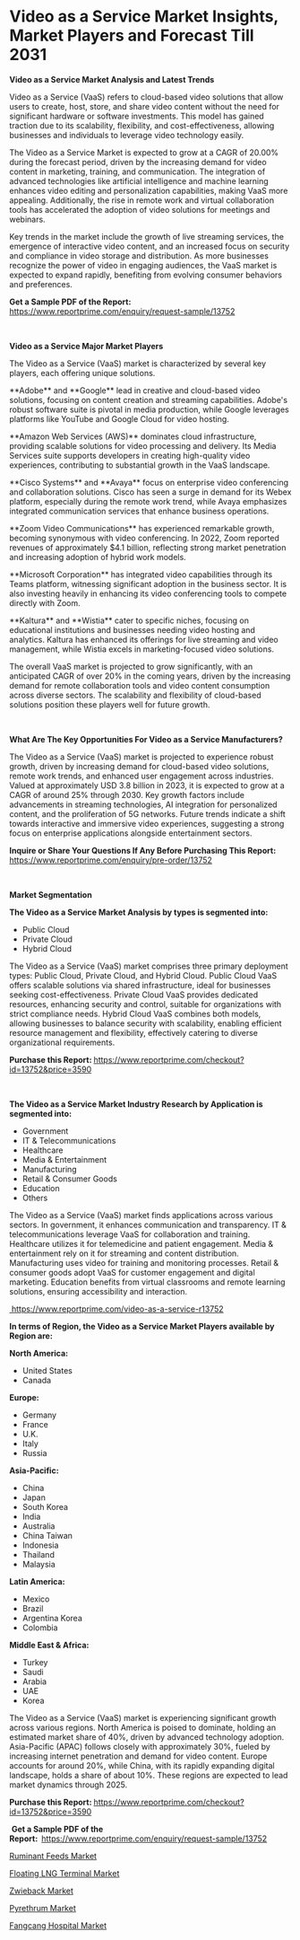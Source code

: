 <p><h1>Video as a Service Market Insights, Market Players and Forecast Till 2031</h1></p><p><strong>Video as a Service Market Analysis and Latest Trends</strong></p>
<p><p>Video as a Service (VaaS) refers to cloud-based video solutions that allow users to create, host, store, and share video content without the need for significant hardware or software investments. This model has gained traction due to its scalability, flexibility, and cost-effectiveness, allowing businesses and individuals to leverage video technology easily.</p><p>The Video as a Service Market is expected to grow at a CAGR of 20.00% during the forecast period, driven by the increasing demand for video content in marketing, training, and communication. The integration of advanced technologies like artificial intelligence and machine learning enhances video editing and personalization capabilities, making VaaS more appealing. Additionally, the rise in remote work and virtual collaboration tools has accelerated the adoption of video solutions for meetings and webinars.</p><p>Key trends in the market include the growth of live streaming services, the emergence of interactive video content, and an increased focus on security and compliance in video storage and distribution. As more businesses recognize the power of video in engaging audiences, the VaaS market is expected to expand rapidly, benefiting from evolving consumer behaviors and preferences.</p></p>
<p><strong>Get a Sample PDF of the Report:&nbsp;</strong> <a href="https://www.reportprime.com/enquiry/request-sample/13752?utm_campaign=1598&utm_medium=2&utm_source=Github&utm_content=ia&utm_term=18102024&utm_id=video-as-a-service">https://www.reportprime.com/enquiry/request-sample/13752</a></p>
<p>&nbsp;</p>
<p><strong>Video as a Service Major Market Players</strong></p>
<p><p>The Video as a Service (VaaS) market is characterized by several key players, each offering unique solutions. </p><p>**Adobe** and **Google** lead in creative and cloud-based video solutions, focusing on content creation and streaming capabilities. Adobe's robust software suite is pivotal in media production, while Google leverages platforms like YouTube and Google Cloud for video hosting.</p><p>**Amazon Web Services (AWS)** dominates cloud infrastructure, providing scalable solutions for video processing and delivery. Its Media Services suite supports developers in creating high-quality video experiences, contributing to substantial growth in the VaaS landscape.</p><p>**Cisco Systems** and **Avaya** focus on enterprise video conferencing and collaboration solutions. Cisco has seen a surge in demand for its Webex platform, especially during the remote work trend, while Avaya emphasizes integrated communication services that enhance business operations.</p><p>**Zoom Video Communications** has experienced remarkable growth, becoming synonymous with video conferencing. In 2022, Zoom reported revenues of approximately $4.1 billion, reflecting strong market penetration and increasing adoption of hybrid work models.</p><p>**Microsoft Corporation** has integrated video capabilities through its Teams platform, witnessing significant adoption in the business sector. It is also investing heavily in enhancing its video conferencing tools to compete directly with Zoom.</p><p>**Kaltura** and **Wistia** cater to specific niches, focusing on educational institutions and businesses needing video hosting and analytics. Kaltura has enhanced its offerings for live streaming and video management, while Wistia excels in marketing-focused video solutions.</p><p>The overall VaaS market is projected to grow significantly, with an anticipated CAGR of over 20% in the coming years, driven by the increasing demand for remote collaboration tools and video content consumption across diverse sectors. The scalability and flexibility of cloud-based solutions position these players well for future growth.</p></p>
<p>&nbsp;</p>
<p><strong>What Are The Key Opportunities For Video as a Service Manufacturers?</strong></p>
<p><p>The Video as a Service (VaaS) market is projected to experience robust growth, driven by increasing demand for cloud-based video solutions, remote work trends, and enhanced user engagement across industries. Valued at approximately USD 3.8 billion in 2023, it is expected to grow at a CAGR of around 25% through 2030. Key growth factors include advancements in streaming technologies, AI integration for personalized content, and the proliferation of 5G networks. Future trends indicate a shift towards interactive and immersive video experiences, suggesting a strong focus on enterprise applications alongside entertainment sectors.</p></p>
<p><strong>Inquire or Share Your Questions If Any Before Purchasing This Report:</strong> <a href="https://www.reportprime.com/enquiry/pre-order/13752?utm_campaign=1598&utm_medium=2&utm_source=Github&utm_content=ia&utm_term=18102024&utm_id=video-as-a-service">https://www.reportprime.com/enquiry/pre-order/13752</a></p>
<p>&nbsp;</p>
<p><strong>Market Segmentation</strong></p>
<p><strong>The Video as a Service Market Analysis by types is segmented into:</strong></p>
<p><ul><li>Public Cloud</li><li>Private Cloud</li><li>Hybrid Cloud</li></ul></p>
<p><p>The Video as a Service (VaaS) market comprises three primary deployment types: Public Cloud, Private Cloud, and Hybrid Cloud. Public Cloud VaaS offers scalable solutions via shared infrastructure, ideal for businesses seeking cost-effectiveness. Private Cloud VaaS provides dedicated resources, enhancing security and control, suitable for organizations with strict compliance needs. Hybrid Cloud VaaS combines both models, allowing businesses to balance security with scalability, enabling efficient resource management and flexibility, effectively catering to diverse organizational requirements.</p></p>
<p><strong>Purchase this Report:&nbsp;</strong><a href="https://www.reportprime.com/checkout?id=13752&price=3590&utm_campaign=1598&utm_medium=2&utm_source=Github&utm_content=ia&utm_term=18102024&utm_id=video-as-a-service">https://www.reportprime.com/checkout?id=13752&price=3590</a></p>
<p>&nbsp;</p>
<p><strong>The Video as a Service Market Industry Research by Application is segmented into:</strong></p>
<p><ul><li>Government</li><li>IT & Telecommunications</li><li>Healthcare</li><li>Media & Entertainment</li><li>Manufacturing</li><li>Retail & Consumer Goods</li><li>Education</li><li>Others</li></ul></p>
<p><p>The Video as a Service (VaaS) market finds applications across various sectors. In government, it enhances communication and transparency. IT & telecommunications leverage VaaS for collaboration and training. Healthcare utilizes it for telemedicine and patient engagement. Media & entertainment rely on it for streaming and content distribution. Manufacturing uses video for training and monitoring processes. Retail & consumer goods adopt VaaS for customer engagement and digital marketing. Education benefits from virtual classrooms and remote learning solutions, ensuring accessibility and interaction.</p></p>
<p><a href="https://www.reportprime.com/video-as-a-service-r13752?utm_campaign=1598&utm_medium=2&utm_source=Github&utm_content=ia&utm_term=18102024&utm_id=video-as-a-service">&nbsp;https://www.reportprime.com/video-as-a-service-r13752</a></p>
<p><strong>In terms of Region, the Video as a Service Market Players available by Region are:</strong></p>
<p>
    <p> <strong> North America: </strong>
        <ul>
            <li>United States</li>
            <li>Canada</li>
        </ul>
        </p> 
    <p> <strong> Europe: </strong>
        <ul>
            <li>Germany</li>
            <li>France</li>
            <li>U.K.</li>
            <li>Italy</li>
            <li>Russia</li>
        </ul>
        </p> 
    <p> <strong> Asia-Pacific: </strong>
        <ul>
            <li>China</li>
            <li>Japan</li>
            <li>South Korea</li>
            <li>India</li>
            <li>Australia</li>
            <li>China Taiwan</li>
            <li>Indonesia</li>
            <li>Thailand</li>
            <li>Malaysia</li>
        </ul>
        </p> 
    <p> <strong> Latin America: </strong>
        <ul>
            <li>Mexico</li>
            <li>Brazil</li>
            <li>Argentina Korea</li>
            <li>Colombia</li>
        </ul>
        </p> 
    <p> <strong> Middle East & Africa: </strong>
        <ul>
            <li>Turkey</li>
            <li>Saudi</li>
            <li>Arabia</li>
            <li>UAE</li>
            <li>Korea</li>
        </ul>
    </p>
    </p>
<p><p>The Video as a Service (VaaS) market is experiencing significant growth across various regions. North America is poised to dominate, holding an estimated market share of 40%, driven by advanced technology adoption. Asia-Pacific (APAC) follows closely with approximately 30%, fueled by increasing internet penetration and demand for video content. Europe accounts for around 20%, while China, with its rapidly expanding digital landscape, holds a share of about 10%. These regions are expected to lead market dynamics through 2025.</p></p>
<p><strong>Purchase this Report: </strong><a href="https://www.reportprime.com/checkout?id=13752&price=3590&utm_campaign=1598&utm_medium=2&utm_source=Github&utm_content=ia&utm_term=18102024&utm_id=video-as-a-service">https://www.reportprime.com/checkout?id=13752&price=3590</a></p>
<p>&nbsp;<strong>Get a Sample PDF of the Report:&nbsp;&nbsp;</strong><a href="https://www.reportprime.com/enquiry/request-sample/13752?utm_campaign=1598&utm_medium=2&utm_source=Github&utm_content=ia&utm_term=18102024&utm_id=video-as-a-service">https://www.reportprime.com/enquiry/request-sample/13752</a></p>
<p><strong></strong></p>
<p><p><a href="https://www.linkedin.com/pulse/navigating-ruminant-feeds-market-expert-analysis-forecast-period-hoowe?utm_campaign=1598&utm_medium=2&utm_source=Github&utm_content=ia&utm_term=18102024&utm_id=video-as-a-service">Ruminant Feeds Market</a></p><p><a href="https://www.linkedin.com/pulse/floating-lng-terminal-market-emerging-trends-future-prospects-1xqxe?utm_campaign=1598&utm_medium=2&utm_source=Github&utm_content=ia&utm_term=18102024&utm_id=video-as-a-service">Floating LNG Terminal Market</a></p><p><a href="https://www.linkedin.com/pulse/exploring-zwieback-market-dynamics-global-trends-future-growth-shlle?utm_campaign=1598&utm_medium=2&utm_source=Github&utm_content=ia&utm_term=18102024&utm_id=video-as-a-service">Zwieback Market</a></p><p><a href="https://www.linkedin.com/pulse/pyrethrum-market-innovations-trends-comprehensive-study-2024-2031-b4ace?utm_campaign=1598&utm_medium=2&utm_source=Github&utm_content=ia&utm_term=18102024&utm_id=video-as-a-service">Pyrethrum Market</a></p><p><a href="https://github.com/MariaWashington76/Market-Research-Report-List-1/blob/main/fangcang-hospital-market.md?utm_campaign=1598&utm_medium=2&utm_source=Github&utm_content=ia&utm_term=18102024&utm_id=video-as-a-service">Fangcang Hospital Market</a></p></p>